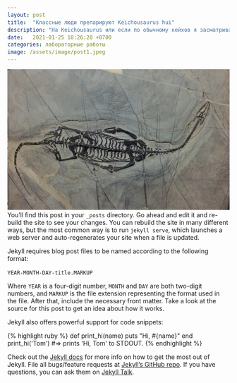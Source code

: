 ```yaml
---
layout: post
title:  "Классные люди препарируют Keichousaurus hui"
description: "На Keichousaurus или если по обычному кейхов я засматривался давно. Цены на них совершенно разные. В осномном в Европе и Северной Америке продают образцы, из ранних коллекций, когда ввоз ископаемых позвоночных из Китая никак не регулировался."
date:   2021-01-25 10:26:20 +0700
categories: лабораторные работы
image: /assets/image/post1.jpeg
---
```

![image](/assets/image/post1.jpeg)
You’ll find this post in your `_posts` directory. Go ahead and edit it and re-build the site to see your changes. You can rebuild the site in many different ways, but the most common way is to run `jekyll serve`, which launches a web server and auto-regenerates your site when a file is updated.

Jekyll requires blog post files to be named according to the following format:

`YEAR-MONTH-DAY-title.MARKUP`

Where `YEAR` is a four-digit number, `MONTH` and `DAY` are both two-digit numbers, and `MARKUP` is the file extension representing the format used in the file. After that, include the necessary front matter. Take a look at the source for this post to get an idea about how it works.

Jekyll also offers powerful support for code snippets:

{% highlight ruby %}
def print_hi(name)
  puts "Hi, #{name}"
end
print_hi('Tom')
#=> prints 'Hi, Tom' to STDOUT.
{% endhighlight %}

Check out the [Jekyll docs][jekyll-docs] for more info on how to get the most out of Jekyll. File all bugs/feature requests at [Jekyll’s GitHub repo][jekyll-gh]. If you have questions, you can ask them on [Jekyll Talk][jekyll-talk].

[jekyll-docs]: https://jekyllrb.com/docs/home
[jekyll-gh]:   https://github.com/jekyll/jekyll
[jekyll-talk]: https://talk.jekyllrb.com/
